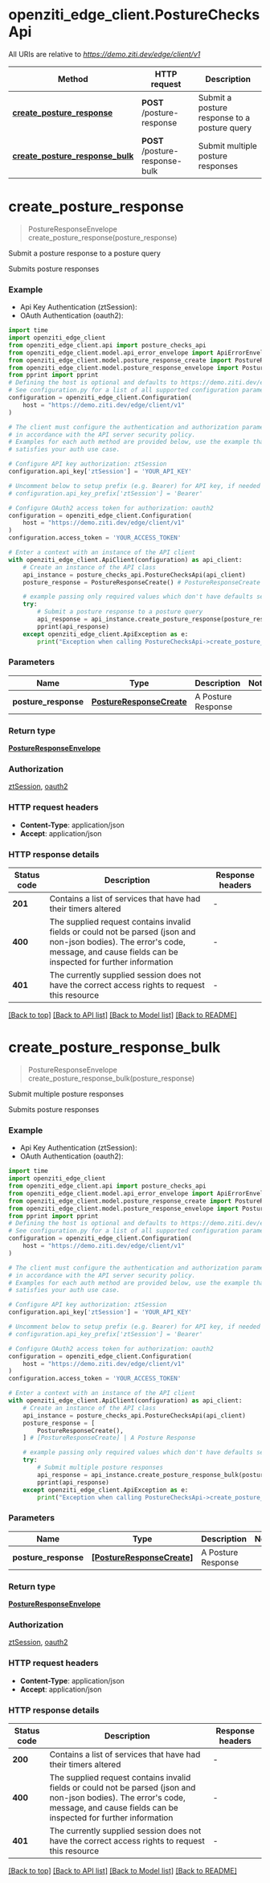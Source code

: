 # openziti_edge_client.PostureChecksApi

All URIs are relative to *https://demo.ziti.dev/edge/client/v1*

Method | HTTP request | Description
------------- | ------------- | -------------
[**create_posture_response**](PostureChecksApi.md#create_posture_response) | **POST** /posture-response | Submit a posture response to a posture query
[**create_posture_response_bulk**](PostureChecksApi.md#create_posture_response_bulk) | **POST** /posture-response-bulk | Submit multiple posture responses


# **create_posture_response**
> PostureResponseEnvelope create_posture_response(posture_response)

Submit a posture response to a posture query

Submits posture responses

### Example

* Api Key Authentication (ztSession):
* OAuth Authentication (oauth2):

```python
import time
import openziti_edge_client
from openziti_edge_client.api import posture_checks_api
from openziti_edge_client.model.api_error_envelope import ApiErrorEnvelope
from openziti_edge_client.model.posture_response_create import PostureResponseCreate
from openziti_edge_client.model.posture_response_envelope import PostureResponseEnvelope
from pprint import pprint
# Defining the host is optional and defaults to https://demo.ziti.dev/edge/client/v1
# See configuration.py for a list of all supported configuration parameters.
configuration = openziti_edge_client.Configuration(
    host = "https://demo.ziti.dev/edge/client/v1"
)

# The client must configure the authentication and authorization parameters
# in accordance with the API server security policy.
# Examples for each auth method are provided below, use the example that
# satisfies your auth use case.

# Configure API key authorization: ztSession
configuration.api_key['ztSession'] = 'YOUR_API_KEY'

# Uncomment below to setup prefix (e.g. Bearer) for API key, if needed
# configuration.api_key_prefix['ztSession'] = 'Bearer'

# Configure OAuth2 access token for authorization: oauth2
configuration = openziti_edge_client.Configuration(
    host = "https://demo.ziti.dev/edge/client/v1"
)
configuration.access_token = 'YOUR_ACCESS_TOKEN'

# Enter a context with an instance of the API client
with openziti_edge_client.ApiClient(configuration) as api_client:
    # Create an instance of the API class
    api_instance = posture_checks_api.PostureChecksApi(api_client)
    posture_response = PostureResponseCreate() # PostureResponseCreate | A Posture Response

    # example passing only required values which don't have defaults set
    try:
        # Submit a posture response to a posture query
        api_response = api_instance.create_posture_response(posture_response)
        pprint(api_response)
    except openziti_edge_client.ApiException as e:
        print("Exception when calling PostureChecksApi->create_posture_response: %s\n" % e)
```


### Parameters

Name | Type | Description  | Notes
------------- | ------------- | ------------- | -------------
 **posture_response** | [**PostureResponseCreate**](PostureResponseCreate.md)| A Posture Response |

### Return type

[**PostureResponseEnvelope**](PostureResponseEnvelope.md)

### Authorization

[ztSession](../README.md#ztSession), [oauth2](../README.md#oauth2)

### HTTP request headers

 - **Content-Type**: application/json
 - **Accept**: application/json


### HTTP response details

| Status code | Description | Response headers |
|-------------|-------------|------------------|
**201** | Contains a list of services that have had their timers altered |  -  |
**400** | The supplied request contains invalid fields or could not be parsed (json and non-json bodies). The error&#39;s code, message, and cause fields can be inspected for further information |  -  |
**401** | The currently supplied session does not have the correct access rights to request this resource |  -  |

[[Back to top]](#) [[Back to API list]](../README.md#documentation-for-api-endpoints) [[Back to Model list]](../README.md#documentation-for-models) [[Back to README]](../README.md)

# **create_posture_response_bulk**
> PostureResponseEnvelope create_posture_response_bulk(posture_response)

Submit multiple posture responses

Submits posture responses

### Example

* Api Key Authentication (ztSession):
* OAuth Authentication (oauth2):

```python
import time
import openziti_edge_client
from openziti_edge_client.api import posture_checks_api
from openziti_edge_client.model.api_error_envelope import ApiErrorEnvelope
from openziti_edge_client.model.posture_response_create import PostureResponseCreate
from openziti_edge_client.model.posture_response_envelope import PostureResponseEnvelope
from pprint import pprint
# Defining the host is optional and defaults to https://demo.ziti.dev/edge/client/v1
# See configuration.py for a list of all supported configuration parameters.
configuration = openziti_edge_client.Configuration(
    host = "https://demo.ziti.dev/edge/client/v1"
)

# The client must configure the authentication and authorization parameters
# in accordance with the API server security policy.
# Examples for each auth method are provided below, use the example that
# satisfies your auth use case.

# Configure API key authorization: ztSession
configuration.api_key['ztSession'] = 'YOUR_API_KEY'

# Uncomment below to setup prefix (e.g. Bearer) for API key, if needed
# configuration.api_key_prefix['ztSession'] = 'Bearer'

# Configure OAuth2 access token for authorization: oauth2
configuration = openziti_edge_client.Configuration(
    host = "https://demo.ziti.dev/edge/client/v1"
)
configuration.access_token = 'YOUR_ACCESS_TOKEN'

# Enter a context with an instance of the API client
with openziti_edge_client.ApiClient(configuration) as api_client:
    # Create an instance of the API class
    api_instance = posture_checks_api.PostureChecksApi(api_client)
    posture_response = [
        PostureResponseCreate(),
    ] # [PostureResponseCreate] | A Posture Response

    # example passing only required values which don't have defaults set
    try:
        # Submit multiple posture responses
        api_response = api_instance.create_posture_response_bulk(posture_response)
        pprint(api_response)
    except openziti_edge_client.ApiException as e:
        print("Exception when calling PostureChecksApi->create_posture_response_bulk: %s\n" % e)
```


### Parameters

Name | Type | Description  | Notes
------------- | ------------- | ------------- | -------------
 **posture_response** | [**[PostureResponseCreate]**](PostureResponseCreate.md)| A Posture Response |

### Return type

[**PostureResponseEnvelope**](PostureResponseEnvelope.md)

### Authorization

[ztSession](../README.md#ztSession), [oauth2](../README.md#oauth2)

### HTTP request headers

 - **Content-Type**: application/json
 - **Accept**: application/json


### HTTP response details

| Status code | Description | Response headers |
|-------------|-------------|------------------|
**200** | Contains a list of services that have had their timers altered |  -  |
**400** | The supplied request contains invalid fields or could not be parsed (json and non-json bodies). The error&#39;s code, message, and cause fields can be inspected for further information |  -  |
**401** | The currently supplied session does not have the correct access rights to request this resource |  -  |

[[Back to top]](#) [[Back to API list]](../README.md#documentation-for-api-endpoints) [[Back to Model list]](../README.md#documentation-for-models) [[Back to README]](../README.md)

